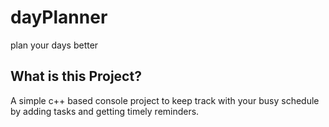 # dayPlanner
plan your days better

## What is this Project?
A simple c++ based console project to keep track with your busy schedule by adding tasks and getting timely reminders.
